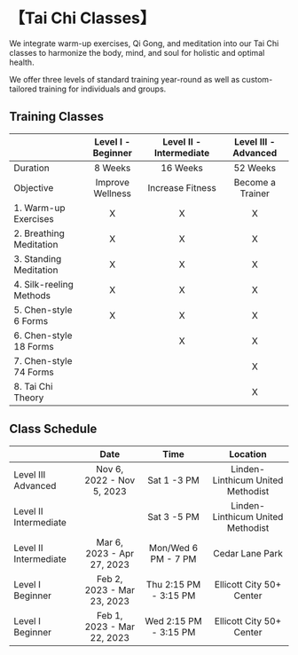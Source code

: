 # 【Tai Chi Classes】

We integrate warm-up exercises, Qi Gong, and meditation into our Tai Chi classes to harmonize the body, mind, and soul for holistic and optimal health. 

We offer three levels of standard training year-round as well as custom-tailored training for individuals and groups.  

## Training Classes

|             |  Level I - Beginner  |Level II - Intermediate | Level III - Advanced |
|------------------|:--------------:|:-----------:|:-----------:|
|   Duration              | 8 Weeks       |  16 Weeks     |  52 Weeks      |
|  Objective  |  Improve Wellness| Increase Fitness | Become a Trainer|
| 1. Warm-up Exercises         |         X    |    X      | X |
| 2. Breathing Meditation         |           X  |    X      | X |
| 3. Standing Meditation         |         X    |    X      | X  |
| 4. Silk-reeling Methods        |          X   |    X      | X |
| 5. Chen-style 6 Forms        |        X      |     X     | X  |
| 6. Chen-style 18 Forms        |              |     X     | X |
| 7. Chen-style 74 Forms            |              |           | X  |
| 8. Tai Chi Theory      |              |           | X |

## Class Schedule

|             |  Date  |Time | Location |
|------------------|:--------------:|:-----------:|:-----------:|
|   Level III Advanced    | Nov 6, 2022 - Nov 5, 2023       |  Sat 1 -3 PM    |    Linden-Linthicum United Methodist   |
|   Level II Intermediate |                     |Sat 3 -5 PM | Linden-Linthicum United Methodist |
|   Level II Intermediate |    Mar 6, 2023 - Apr 27, 2023  |    Mon/Wed 6 PM - 7 PM    | Cedar Lane Park |
|   Level I Beginner      |    Feb 2, 2023 - Mar 23, 2023  |    Thu 2:15 PM - 3:15 PM      | Ellicott City 50+ Center |
|   Level I Beginner      |    Feb 1, 2023 - Mar 22, 2023  |    Wed 2:15 PM - 3:15 PM      | Ellicott City 50+ Center |



